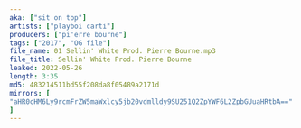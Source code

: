 ```yaml
---
aka: ["sit on top"]
artists: ["playboi carti"]
producers: ["pi'erre bourne"]
tags: ["2017", "OG file"]
file_name: 01 Sellin' White Prod. Pierre Bourne.mp3
file_title: Sellin' White Prod. Pierre Bourne
leaked: 2022-05-26
length: 3:35
md5: 483214511bd55f208da8f05489a2171d
mirrors: [
"aHR0cHM6Ly9rcmFrZW5maWxlcy5jb20vdmlldy9SU251Q2ZpYWF6L2ZpbGUuaHRtbA=="
]
---
```

